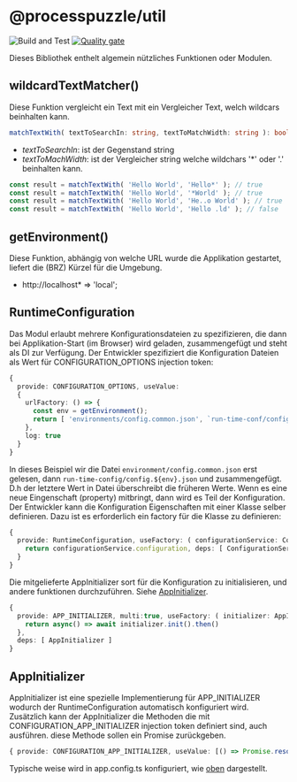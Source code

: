 # @processpuzzle/util
![Build and Test](https://github.com/ZsZs/processpuzzle/actions/workflows/build-util.yml/badge.svg)
[![Quality gate](https://sonarcloud.io/api/project_badges/quality_gate?project=processpuzzle_util)](https://sonarcloud.io/summary/new_code?id=processpuzzle_util&branch=develop)

Dieses Bibliothek enthelt algemein nützliches Funktionen oder Modulen.
## wildcardTextMatcher()

Diese Funktion vergleicht ein Text mit ein Vergleicher Text, welch wildcars beinhalten kann.

```typescript
matchTextWith( textToSearchIn: string, textToMatchWidth: string ): boolean;
```

- *textToSearchIn*: ist der Gegenstand string
- *textToMachWidth*: ist der Vergleicher string welche wildchars '*' oder '.' beinhalten kann.

```typescript
const result = matchTextWith( 'Hello World', 'Hello*' ); // true
const result = matchTextWith( 'Hello World', '*World' ); // true
const result = matchTextWith( 'Hello World', 'He..o World' ); // true
const result = matchTextWith( 'Hello World', 'Hello .ld' ); // false
```

## getEnvironment()

Diese Funktion, abhängig von welche URL wurde die Applikation gestartet, liefert die (BRZ) Kürzel für die Umgebung.

- http://localhost* => 'local';

## RuntimeConfiguration

Das Modul erlaubt mehrere Konfigurationsdateien zu spezifizieren, die dann bei Applikation-Start (im Browser) wird geladen,
zusammengefügt und steht als DI zur Verfügung. Der Entwickler spezifiziert die Konfiguration Dateien als Wert für
CONFIGURATION_OPTIONS injection token:

```typescript
{
  provide: CONFIGURATION_OPTIONS, useValue:
  {
    urlFactory: () => {
      const env = getEnvironment();
      return [ 'environments/config.common.json', `run-time-conf/config.${env}.json` ]
    }, 
    log: true
  }
}
```

In dieses Beispiel wir die Datei ``environment/config.common.json`` erst gelesen, dann ``run-time-config/config.${env}.json``
und zusammengefügt. D.h der letztere Wert in Datei überschreibt die früheren Werte. Wenn es eine neue Eingenschaft (property)
mitbringt, dann wird es Teil der Konfiguration.
Der Entwickler kann die Konfiguration Eigenschaften mit einer Klasse selber definieren. Dazu ist es erforderlich
ein factory für die Klasse zu definieren:

```typescript
{
  provide: RuntimeConfiguration, useFactory: ( configurationService: ConfigurationService<RuntimeConfiguration> ) => {
    return configurationService.configuration, deps: [ ConfigurationService ]
  }
}
```

Die mitgelieferte AppInitializer sort für die Konfiguration zu initialisieren, und andere funktionen durchzuführen.
Siehe [AppInitializer]().

```typescript
{
  provide: APP_INITIALIZER, multi:true, useFactory: ( initializer: AppInitializer ) => {
    return async() => await initializer.init().then()
  },
  deps: [ AppInitializer ]
}
```

## AppInitializer

AppInitializer ist eine spezielle Implementierung für APP_INITIALIZER wodurch der RuntimeConfiguration automatisch
konfiguriert wird. Zusätzlich kann der AppInitializer die Methoden die mit CONFIGURATION_APP_INITIALIZER injection token
definiert sind, auch ausführen. diese Methode sollen ein Promise<unknown> zurückgeben.

```typescript
{ provide: CONFIGURATION_APP_INITIALIZER, useValue: [() => Promise.resolve('anything'), () => Promise.resolve('something')] }
```

Typische weise wird in app.config.ts konfiguriert, wie [oben](#runtimeconfiguration) dargestellt.
